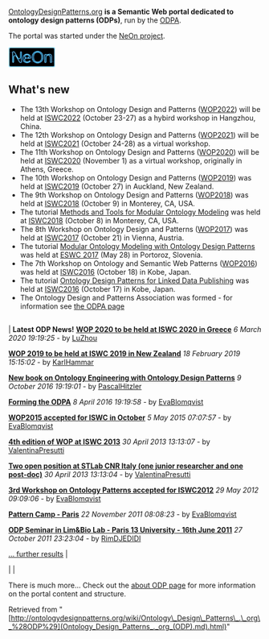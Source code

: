 [OntologyDesignPatterns.org](Main_Page.md "Main Page") __is a Semantic Web portal dedicated to ontology design patterns (ODPs)__, run by the [ODPA](ODPA.md "http://ontologydesignpatterns.org/wiki/ODPA").


The portal was started under the [NeOn project](http://www.neon-project.org "http://www.neon-project.org").



![NeOn project](images/d/db/Neonlogo.jpg)
  




##   What's new


* The 13th Workshop on Ontology Design and Patterns ([WOP2022](WOP/2022.1.md "WOP:2022")) will be held at [ISWC2022](http://iswc2022.semanticweb.org/ "http://iswc2022.semanticweb.org/") (October 23-27) as a hybird workshop in Hangzhou, China.
* The 12th Workshop on Ontology Design and Patterns ([WOP2021](WOP/2021.1.md "WOP:2021")) will be held at [ISWC2021](http://iswc2021.semanticweb.org/ "http://iswc2021.semanticweb.org/") (October 24-28) as a virtual workshop.
* The 11th Workshop on Ontology Design and Patterns ([WOP2020](WOP/2020.1.md "WOP:2020")) will be held at [ISWC2020](http://iswc2020.semanticweb.org/ "http://iswc2020.semanticweb.org/") (November 1) as a virtual workshop, originally in Athens, Greece.
* The 10th Workshop on Ontology Design and Patterns ([WOP2019](WOP/2019.1.md "WOP:2019")) was held at [ISWC2019](http://iswc2019.semanticweb.org/ "http://iswc2019.semanticweb.org/") (October 27) in Auckland, New Zealand.
* The 9th Workshop on Ontology Design and Patterns ([WOP2018](WOP/2018.1.md "WOP:2018")) was held at [ISWC2018](http://iswc2018.semanticweb.org/ "http://iswc2018.semanticweb.org/") (October 9) in Monterey, CA, USA.
* The tutorial [Methods and Tools for Modular Ontology Modeling](Training/Tutorial/_Methods_and_Tools_for_Modular_Ontology_Modeling.md "Training:Tutorial: Methods and Tools for Modular Ontology Modeling") was held at [ISWC2018](http://iswc2018.semanticweb.org/ "http://iswc2018.semanticweb.org/") (October 8) in Monterey, CA, USA.
* The 8th Workshop on Ontology Design and Patterns ([WOP2017](WOP/2017.1.md "WOP:2017")) was held at [ISWC2017](http://iswc2017.semanticweb.org/ "http://iswc2017.semanticweb.org/") (October 21) in Vienna, Austria.
* The tutorial [Modular Ontology Modeling with Ontology Design Patterns](Training/Tutorial/_Modular_Ontology_Modeling_with_Ontology_Design_Patterns_at_ESWC2017.md "Training:Tutorial: Modular Ontology Modeling with Ontology Design Patterns at ESWC2017") was held at [ESWC 2017](http://2017.eswc-conferences.org/ "http://2017.eswc-conferences.org/") (May 28) in Portoroz, Slovenia.
* The 7th Workshop on Ontology and Semantic Web Patterns ([WOP2016](WOP/2016.1.md "WOP:2016")) was held at [ISWC2016](http://iswc2016.semanticweb.org/ "http://iswc2016.semanticweb.org/") (October 18) in Kobe, Japan.
* The tutorial [Ontology Design Patterns for Linked Data Publishing](Training/Ontology_Design_Patterns_for_Linked_Data_Publishing_at_ISWC_2016.md "Training:Ontology Design Patterns for Linked Data Publishing at ISWC 2016") was held at [ISWC2016](http://iswc2016.semanticweb.org/ "http://iswc2016.semanticweb.org/") (October 17) in Kobe, Japan.
* The Ontology Design and Patterns Association was formed - for information see [the ODPA page](ODPA.md "http://ontologydesignpatterns.org/wiki/ODPA")


## 


  | 
__Latest ODP News!__
 __[WOP 2020 to be held at ISWC 2020 in Greece](Odp/News/19.md "http://ontologydesignpatterns.org/wiki/Odp:News/19")__
_6 March 2020 19:19:25_ - by [LuZhou](User/LuZhou.md "User:LuZhou")

 __[WOP 2019 to be held at ISWC 2019 in New Zealand](Odp/News/18.md "http://ontologydesignpatterns.org/wiki/Odp:News/18")__
_18 February 2019 15:15:02_ - by [KarlHammar](User/KarlHammar.md "User:KarlHammar")

 __[New book on Ontology Engineering with Ontology Design Patterns](Odp/News/17.md "http://ontologydesignpatterns.org/wiki/Odp:News/17")__
_9 October 2016 19:19:01_ - by [PascalHitzler](User/PascalHitzler.md "User:PascalHitzler")

 __[Forming the ODPA](Odp/News/16.md "http://ontologydesignpatterns.org/wiki/Odp:News/16")__
_8 April 2016 19:19:58_ - by [EvaBlomqvist](User/EvaBlomqvist.md "User:EvaBlomqvist")

 __[WOP2015 accepted for ISWC in October](Odp/News/15.md "http://ontologydesignpatterns.org/wiki/Odp:News/15")__
_5 May 2015 07:07:57_ - by [EvaBlomqvist](User/EvaBlomqvist.md "User:EvaBlomqvist")

 __[4th edition of WOP at ISWC 2013](Odp/News/14.md "http://ontologydesignpatterns.org/wiki/Odp:News/14")__
_30 April 2013 13:13:07_ - by [ValentinaPresutti](User/ValentinaPresutti.md "User:ValentinaPresutti")

 __[Two open position at STLab CNR Italy (one junior researcher and one post-doc)](Odp/News/13.md "http://ontologydesignpatterns.org/wiki/Odp:News/13")__
_30 April 2013 13:13:04_ - by [ValentinaPresutti](User/ValentinaPresutti.md "User:ValentinaPresutti")

 __[3rd Workshop on Ontology Patterns accepted for ISWC2012](Odp/News/12.md "http://ontologydesignpatterns.org/wiki/Odp:News/12")__
_29 May 2012 09:09:06_ - by [EvaBlomqvist](User/EvaBlomqvist.md "User:EvaBlomqvist")

 __[Pattern Camp - Paris](Odp/News/11.md "http://ontologydesignpatterns.org/wiki/Odp:News/11")__
_22 November 2011 08:08:23_ - by [EvaBlomqvist](User/EvaBlomqvist.md "User:EvaBlomqvist")

 __[ODP Seminar in Lim&Bio Lab - Paris 13 University - 16th June 2011](Odp/News/10.md "http://ontologydesignpatterns.org/wiki/Odp:News/10")__
_27 October 2011 23:23:04_ - by [RimDJEDIDI](User/RimDJEDIDI.md "User:RimDJEDIDI")

 [… further results](http://ontologydesignpatterns.org/wiki/Special:Ask/-5B-5BCategory:ODPNews-5D-5D/-3FTitle/-3FCreationDate/-3FSubmittedBy/sort%3DCreationDate/order%3DDESC/format%3Dtemplate/template%3DNews-20row/link%3Dnone "Special:Ask/-5B-5BCategory:ODPNews-5D-5D/-3FTitle/-3FCreationDate/-3FSubmittedBy/sort=CreationDate/order=DESC/format=template/template=News-20row/link=none")
 |
  




  |  |
  

There is much more... 
Check out the [about ODP page](Odp/About.md "Odp:About") for more information on the portal content and structure.


  






Retrieved from "[http://ontologydesignpatterns.org/wiki/Ontology\_Design\_Patterns\_.\_org\_%28ODP%29](Ontology_Design_Patterns_._org_(ODP).md).html)"